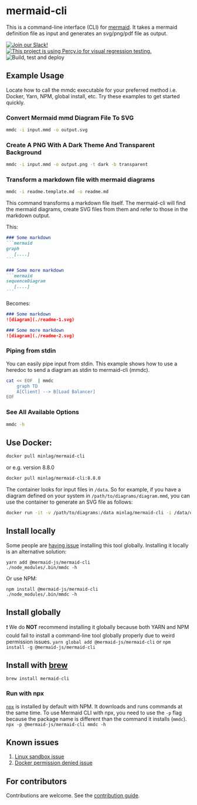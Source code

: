 # mermaid-cli

This is a command-line interface (CLI) for [mermaid](https://mermaid-js.github.io/). It takes a mermaid definition file as input and generates an svg/png/pdf file as output.

[![Join our Slack!](https://img.shields.io/static/v1?message=join%20chat&color=9cf&logo=slack&label=slack)](https://join.slack.com/t/mermaid-talk/shared_invite/enQtNzc4NDIyNzk4OTAyLWVhYjQxOTI2OTg4YmE1ZmJkY2Y4MTU3ODliYmIwOTY3NDJlYjA0YjIyZTdkMDMyZTUwOGI0NjEzYmEwODcwOTE) [![This project is using Percy.io for visual regression testing.](https://percy.io/static/images/percy-badge.svg)](https://percy.io/Mermaid/mermaid-cli) ![Build, test and deploy](https://github.com/mermaid-js/mermaid-cli/workflows/Build,%20test%20and%20deploy%20mermaid-cli%20Docker%20image/badge.svg)

## Example Usage

Locate how to call the mmdc executable for your preferred method i.e. Docker,
Yarn, NPM, global install, etc. Try these examples to get started quickly.

### Convert Mermaid mmd Diagram File To SVG

```sh
mmdc -i input.mmd -o output.svg
```

### Create A PNG With A Dark Theme And Transparent Background

```sh
mmdc -i input.mmd -o output.png -t dark -b transparent
```

### Transform a markdown file with mermaid diagrams

```sh
mmdc -i readme.template.md -o readme.md
```

This command transforms a markdown file itself. The mermaid-cli will find the mermaid diagrams, create SVG files from them and refer to those in the markdown output.

This:

~~~md
### Some markdown
```mermaid
graph
   [....]
```

### Some more markdown
```mermaid
sequenceDiagram
   [....]
```
~~~

Becomes:

```md
### Some markdown
![diagram](./readme-1.svg)

### Some more markdown
![diagram](./readme-2.svg)
```

### Piping from stdin

You can easily pipe input from stdin. This example shows how to use a heredoc to
send a diagram as stdin to mermaid-cli (mmdc).

```sh
cat << EOF  | mmdc
    graph TD
    A[Client] --> B[Load Balancer]
EOF
```

### See All Available Options

```sh
mmdc -h
```

## Use Docker:

```sh
docker pull minlag/mermaid-cli
```

or e.g. version 8.8.0

```sh
docker pull minlag/mermaid-cli:8.8.0
```

The container looks for input files in `/data`. So for example, if you have a
diagram defined on your system in `/path/to/diagrams/diagram.mmd`, you can use
the container to generate an SVG file as follows:

```sh
docker run -it -v /path/to/diagrams:/data minlag/mermaid-cli -i /data/diagram.mmd
```

## Install locally

Some people are [having issue](https://github.com/mermaidjs/mermaid.cli/issues/15)
installing this tool globally. Installing it locally is an alternative solution:

```
yarn add @mermaid-js/mermaid-cli
./node_modules/.bin/mmdc -h
```

Or use NPM:

```
npm install @mermaid-js/mermaid-cli
./node_modules/.bin/mmdc -h
```

## Install globally

❗️ We do **NOT** recommend installing it globally because both YARN and NPM
could fail to install a command-line tool globally properly due to weird
permission issues.
`yarn global add @mermaid-js/mermaid-cli` or `npm install -g @mermaid-js/mermaid-cli`

## Install with [brew](https://brew.sh)

```
brew install mermaid-cli
```

### Run with npx

[`npx`](https://www.npmjs.com/package/npx) is installed by default with NPM. It
downloads and runs commands at the same time.  To use Mermaid CLI with npx, you
need to use the `-p` flag because the package name is different than the command
it installs (`mmdc`).  `npx -p @mermaid-js/mermaid-cli mmdc -h`

## Known issues

1. [Linux sandbox issue](docs/linux-sandbox-issue.md)
2. [Docker permission denied issue](docs/docker-permission-denied.md)

## For contributors

Contributions are welcome. See the [contribution guide](CONTRIBUTING.md).
